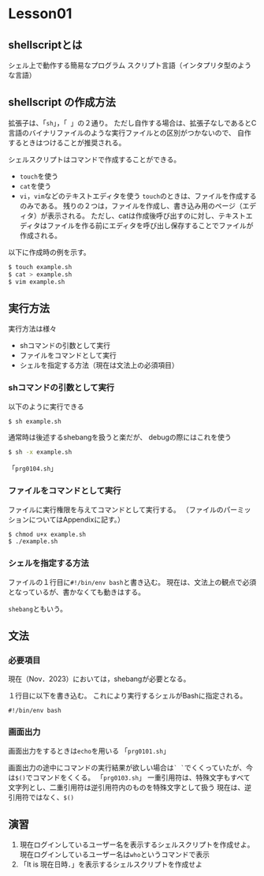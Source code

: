 # Lesson01

## shellscriptとは

シェル上で動作する簡易なプログラム
スクリプト言語（インタプリタ型のような言語）

## shellscript の作成方法

拡張子は、「`sh`」，「` `」の２通り。
ただし自作する場合は、拡張子なしであるとC言語のバイナリファイルのような実行ファイルとの区別がつかないので、
自作するときはつけることが推奨される。

シェルスクリプトはコマンドで作成することができる。
- `touch`を使う
- `cat`を使う
- `vi`，`vim`などのテキストエディタを使う
`touch`のときは、ファイルを作成するのみである。
残りの２つは，ファイルを作成し、書き込み用のページ（エディタ）が表示される。
ただし、catは作成後呼び出すのに対し、テキストエディタはファイルを作る前にエディタを呼び出し保存することでファイルが作成される。

以下に作成時の例を示す。

```Bash
$ touch example.sh
$ cat > example.sh
$ vim example.sh
```

## 実行方法

実行方法は様々
- shコマンドの引数として実行
- ファイルをコマンドとして実行
- シェルを指定する方法（現在は文法上の必須項目）

### shコマンドの引数として実行

以下のように実行できる
```Bash
$ sh example.sh
```

通常時は後述するshebangを扱うと楽だが、
debugの際にはこれを使う
```Bash
$ sh -x example.sh
```

「`prg0104.sh`」


### ファイルをコマンドとして実行

ファイルに実行権限を与えてコマンドとして実行する。
（ファイルのパーミッションについてはAppendixに記す。）
```bash
$ chmod u+x example.sh
$ ./example.sh
```

### シェルを指定する方法

ファイルの１行目に`#!/bin/env bash`と書き込む。
現在は、文法上の観点で必須となっているが、書かなくても動きはする。

`shebang`ともいう。

## 文法

### 必要項目

現在（Nov．2023）においては，shebangが必要となる。

１行目に以下を書き込む。
これにより実行するシェルがBashに指定される。
```shellscript
#!/bin/env bash
```


### 画面出力

画面出力をするときは`echo`を用いる
「`prg0101.sh`」

画面出力の途中にコマンドの実行結果が欲しい場合は`` ` ` ``でくくっていたが、今は`$()`でコマンドをくくる。
「`prg0103.sh`」
一重引用符は、特殊文字もすべて文字列とし、二重引用符は逆引用符内のものを特殊文字として扱う
現在は、逆引用符ではなく、`$()`


## 演習

1. 現在ログインしているユーザー名を表示するシェルスクリプトを作成せよ。
    現在ログインしているユーザー名は`who`というコマンドで表示
2. 「It is 現在日時．」を表示するシェルスクリプトを作成せよ
